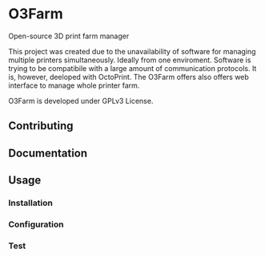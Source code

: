 # O3Farm
Open-source 3D print farm manager

This project was created due to the unavailability of software for managing multiple printers simultaneously. Ideally from one enviroment. Software is trying to be compatibile with a large amount of communication protocols. It is, however, deeloped with OctoPrint. The O3Farm offers also offers web interface to manage whole printer farm.

O3Farm is developed under GPLv3 License. 

## Contributing


## Documentation


## Usage
### Installation

### Configuration

### Test